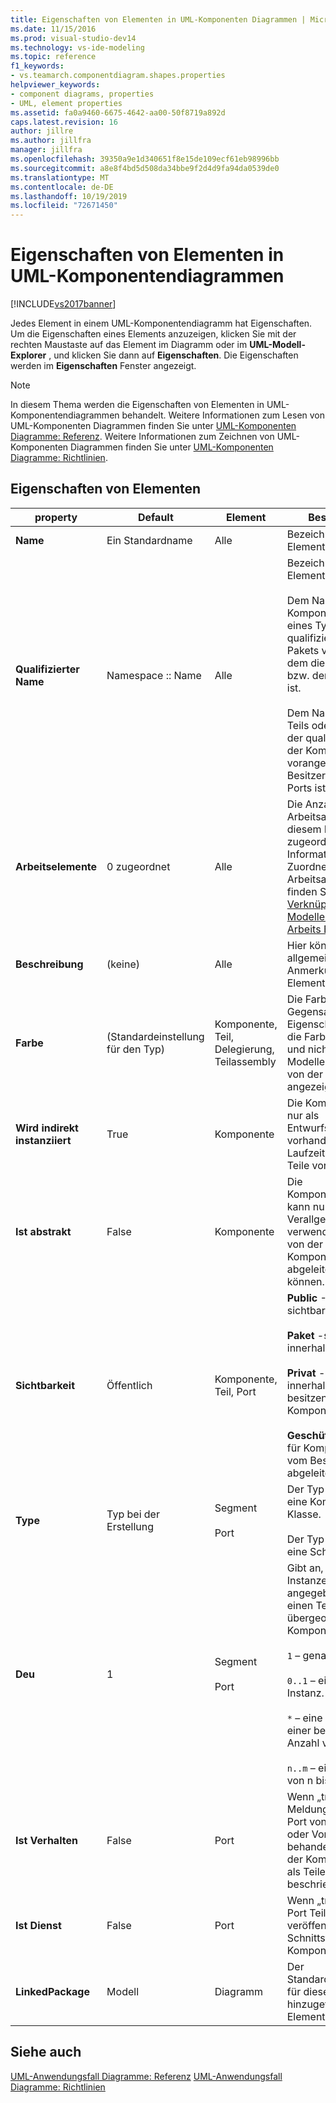 ```yaml
---
title: Eigenschaften von Elementen in UML-Komponenten Diagrammen | Microsoft-Dokumentation
ms.date: 11/15/2016
ms.prod: visual-studio-dev14
ms.technology: vs-ide-modeling
ms.topic: reference
f1_keywords:
- vs.teamarch.componentdiagram.shapes.properties
helpviewer_keywords:
- component diagrams, properties
- UML, element properties
ms.assetid: fa0a9460-6675-4642-aa00-50f8719a892d
caps.latest.revision: 16
author: jillre
ms.author: jillfra
manager: jillfra
ms.openlocfilehash: 39350a9e1d340651f8e15de109ecf61eb98996bb
ms.sourcegitcommit: a8e8f4bd5d508da34bbe9f2d4d9fa94da0539de0
ms.translationtype: MT
ms.contentlocale: de-DE
ms.lasthandoff: 10/19/2019
ms.locfileid: "72671450"
---
```

# <a name="properties-of-elements-on-uml-component-diagrams"></a>Eigenschaften von Elementen in UML-Komponentendiagrammen
[!INCLUDE[vs2017banner](../includes/vs2017banner.md)]

Jedes Element in einem UML-Komponentendiagramm hat Eigenschaften. Um die Eigenschaften eines Elements anzuzeigen, klicken Sie mit der rechten Maustaste auf das Element im Diagramm oder im **UML-Modell-Explorer** , und klicken Sie dann auf **Eigenschaften**. Die Eigenschaften werden im **Eigenschaften** Fenster angezeigt.

> [!NOTE]
> In diesem Thema werden die Eigenschaften von Elementen in UML-Komponentendiagrammen behandelt. Weitere Informationen zum Lesen von UML-Komponenten Diagrammen finden Sie unter [UML-Komponenten Diagramme: Referenz](../modeling/uml-component-diagrams-reference.md). Weitere Informationen zum Zeichnen von UML-Komponenten Diagrammen finden Sie unter [UML-Komponenten Diagramme: Richtlinien](../modeling/uml-component-diagrams-guidelines.md).

## <a name="properties-of-elements"></a>Eigenschaften von Elementen

|property|Default|Element|Beschreibung|
|--------------|-------------|-------------|-----------------|
|**Name**|Ein Standardname|Alle|Bezeichnet das Element.|
|**Qualifizierter Name**|Namespace :: Name|Alle|Bezeichnet das Element eindeutig.<br /><br /> Dem Namen einer Komponente oder eines Typs wird der qualifizierte Name des Pakets vorangestellt, in dem die Komponente bzw. der Typ enthalten ist.<br /><br /> Dem Namen eines Teils oder Ports wird der qualifizierte Name der Komponente vorangestellt, die Besitzer des Teils bzw. Ports ist.|
|**Arbeitselemente**|0 zugeordnet|Alle|Die Anzahl von Arbeitsaufgaben, die diesem Element zugeordnet sind. Informationen zum Zuordnen von Arbeitsaufgaben finden Sie unter [Verknüpfen von Modellelementen und Arbeits Elementen](../modeling/link-model-elements-and-work-items.md).|
|**Beschreibung**|(keine)|Alle|Hier können Sie allgemeine Anmerkungen zum Element eingeben.|
|**Farbe**|(Standardeinstellung für den Typ)|Komponente, Teil, Delegierung, Teilassembly|Die Farbe der Form. Im Gegensatz zu anderen Eigenschaften ist dies die Farbe der Form und nicht des Modellelements, das von der Form angezeigt wird.|
|**Wird indirekt instanziiert**|True|Komponente|Die Komponente ist nur als Entwurfsartefakt vorhanden. Zur Laufzeit sind nur ihre Teile vorhanden.|
|**Ist abstrakt**|False|Komponente|Die Komponentendefinition kann nur als Verallgemeinerung verwendet werden, von der spezifischere Komponenten abgeleitet werden können.|
|**Sichtbarkeit**|Öffentlich|Komponente, Teil, Port|**Public** -Global sichtbar.<br /><br /> **Paket** -sichtbar innerhalb des Pakets.<br /><br /> **Privat** -sichtbar innerhalb der besitzenden Komponente.<br /><br /> **Geschützt** : sichtbar für Komponenten, die vom Besitzer abgeleitet werden.|
|**Type**|Typ bei der Erstellung|Segment<br /><br /> Port|Der Typ eines Teils ist eine Komponente oder Klasse.<br /><br /> Der Typ eines Ports ist eine Schnittstelle.|
|**Deu**|1|Segment<br /><br /> Port|Gibt an, wie viele Instanzen des angegebenen Typs einen Teil der übergeordneten Komponente bilden.<br /><br /> `1` – genau eine Instanz.<br /><br /> `0..1` – eine oder keine Instanz.<br /><br /> `*` – eine Auflistung einer beliebigen Anzahl von Instanzen.<br /><br /> `n..m` – eine Auflistung von n bis m Instanzen.|
|**Ist Verhalten**|False|Port|Wenn „true“, werden Meldungen an diesen Port von Aktivitäten oder Vorgängen behandelt, die als Teil der Komponente statt als Teile des Teils beschrieben werden.|
|**Ist Dienst**|False|Port|Wenn „true“, ist dieser Port Teil der veröffentlichten Schnittstelle dieser Komponente.|
|**LinkedPackage**|Modell|Diagramm|Der Standardnamespace für diesem Diagramm hinzugefügte Elemente.|

## <a name="see-also"></a>Siehe auch
 [UML-Anwendungsfall Diagramme: Referenz](../modeling/uml-use-case-diagrams-reference.md) [UML-Anwendungsfall Diagramme: Richtlinien](../modeling/uml-use-case-diagrams-guidelines.md)
